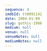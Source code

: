 ```yaml
---
sequence: 4
imdbId: tt0091142
date: 2004-01-09
slug: gothic-1986
medium: null
venue: null
venueNotes: null
mediumNotes: null
---
```


